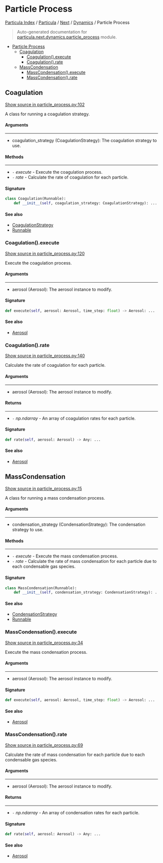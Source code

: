 # Particle Process

[Particula Index](../../../README.md#particula-index) / [Particula](../../index.md#particula) / [Next](../index.md#next) / [Dynamics](./index.md#dynamics) / Particle Process

> Auto-generated documentation for [particula.next.dynamics.particle_process](../../../../particula/next/dynamics/particle_process.py) module.

- [Particle Process](#particle-process)
  - [Coagulation](#coagulation)
    - [Coagulation().execute](#coagulation()execute)
    - [Coagulation().rate](#coagulation()rate)
  - [MassCondensation](#masscondensation)
    - [MassCondensation().execute](#masscondensation()execute)
    - [MassCondensation().rate](#masscondensation()rate)

## Coagulation

[Show source in particle_process.py:102](../../../../particula/next/dynamics/particle_process.py#L102)

A class for running a coagulation strategy.

#### Arguments

-----
- coagulation_strategy (CoagulationStrategy): The coagulation strategy to
use.

#### Methods

--------
- `-` *execute* - Execute the coagulation process.
- `-` *rate* - Calculate the rate of coagulation for each particle.

#### Signature

```python
class Coagulation(Runnable):
    def __init__(self, coagulation_strategy: CoagulationStrategy): ...
```

#### See also

- [CoagulationStrategy](coagulation/strategy.md#coagulationstrategy)
- [Runnable](../runnable.md#runnable)

### Coagulation().execute

[Show source in particle_process.py:120](../../../../particula/next/dynamics/particle_process.py#L120)

Execute the coagulation process.

#### Arguments

-----
- aerosol (Aerosol): The aerosol instance to modify.

#### Signature

```python
def execute(self, aerosol: Aerosol, time_step: float) -> Aerosol: ...
```

#### See also

- [Aerosol](../aerosol.md#aerosol)

### Coagulation().rate

[Show source in particle_process.py:140](../../../../particula/next/dynamics/particle_process.py#L140)

Calculate the rate of coagulation for each particle.

#### Arguments

-----
- aerosol (Aerosol): The aerosol instance to modify.

#### Returns

--------
- `-` *np.ndarray* - An array of coagulation rates for each particle.

#### Signature

```python
def rate(self, aerosol: Aerosol) -> Any: ...
```

#### See also

- [Aerosol](../aerosol.md#aerosol)



## MassCondensation

[Show source in particle_process.py:15](../../../../particula/next/dynamics/particle_process.py#L15)

A class for running a mass condensation process.

#### Arguments

-----
- condensation_strategy (CondensationStrategy): The condensation strategy
to use.

#### Methods

--------
- `-` *execute* - Execute the mass condensation process.
- `-` *rate* - Calculate the rate of mass condensation for each particle due to
each condensable gas species.

#### Signature

```python
class MassCondensation(Runnable):
    def __init__(self, condensation_strategy: CondensationStrategy): ...
```

#### See also

- [CondensationStrategy](./condensation.md#condensationstrategy)
- [Runnable](../runnable.md#runnable)

### MassCondensation().execute

[Show source in particle_process.py:34](../../../../particula/next/dynamics/particle_process.py#L34)

Execute the mass condensation process.

#### Arguments

-----
- aerosol (Aerosol): The aerosol instance to modify.

#### Signature

```python
def execute(self, aerosol: Aerosol, time_step: float) -> Aerosol: ...
```

#### See also

- [Aerosol](../aerosol.md#aerosol)

### MassCondensation().rate

[Show source in particle_process.py:69](../../../../particula/next/dynamics/particle_process.py#L69)

Calculate the rate of mass condensation for each particle due to
each condensable gas species.

#### Arguments

-----
- aerosol (Aerosol): The aerosol instance to modify.

#### Returns

--------
- `-` *np.ndarray* - An array of condensation rates for each particle.

#### Signature

```python
def rate(self, aerosol: Aerosol) -> Any: ...
```

#### See also

- [Aerosol](../aerosol.md#aerosol)
